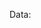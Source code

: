 Data: <!-- Error: Could not resolve {{$MY_TEST_ENV_VAR}} (key: MY_TEST_ENV_VAR). No items discovered, no default value, and not found as ENV variable. -->
